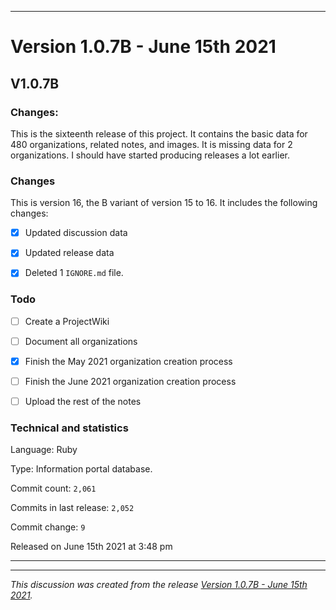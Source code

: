 ***

# Version 1.0.7B - June 15th 2021

## V1.0.7B

### Changes:

This is the sixteenth release of this project. It contains the basic data for 480 organizations, <!-- (fork count minus 2) !--> related notes, and images. It is missing data for 2 organizations. I should have started producing releases a lot earlier.

### Changes

This is version 16, the B variant of version 15 to 16. It includes the following changes:

- [x] Updated discussion data

- [x] Updated release data

- [x] Deleted 1 `IGNORE.md` file.

### Todo

- [ ] Create a ProjectWiki

- [ ] Document all organizations

- [x] Finish the May 2021 organization creation process

- [ ] Finish the June 2021 organization creation process

- [ ] Upload the rest of the notes

### Technical and statistics

Language: Ruby

Type: Information portal database.

Commit count: `2,061`

Commits in last release: `2,052`

Commit change: `9`

Released on June 15th 2021 at 3:48 pm

***


<hr /><em>This discussion was created from the release <a href='https://github.com/seanpm2001/GitHub_Organization_Info/releases/tag/V1.0.7B'>Version 1.0.7B - June 15th 2021</a>.</em>
